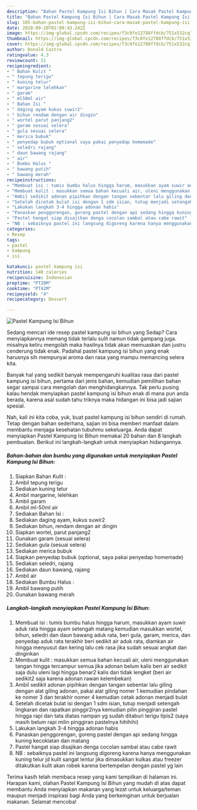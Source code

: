 ```yaml
---
description: "Bahan Pastel Kampung Isi Bihun | Cara Masak Pastel Kampung Isi Bihun Yang Lezat"
title: "Bahan Pastel Kampung Isi Bihun | Cara Masak Pastel Kampung Isi Bihun Yang Lezat"
slug: 105-bahan-pastel-kampung-isi-bihun-cara-masak-pastel-kampung-isi-bihun-yang-lezat
date: 2020-09-20T02:09:43.242Z
image: https://img-global.cpcdn.com/recipes/f3c0fe12788ffdcb/751x532cq70/pastel-kampung-isi-bihun-foto-resep-utama.jpg
thumbnail: https://img-global.cpcdn.com/recipes/f3c0fe12788ffdcb/751x532cq70/pastel-kampung-isi-bihun-foto-resep-utama.jpg
cover: https://img-global.cpcdn.com/recipes/f3c0fe12788ffdcb/751x532cq70/pastel-kampung-isi-bihun-foto-resep-utama.jpg
author: Donald Castro
ratingvalue: 4.3
reviewcount: 11
recipeingredient:
- " Bahan Kulit "
- " tepung terigu"
- " kuning telur"
- " margarine lelehkan"
- " garam"
- " ml50ml air"
- " Bahan Isi "
- " daging ayam kukus suwir2"
- " bihun rendam dengan air dingin"
- " wortel parut panjang2"
- " garam sesuai selera"
- " gula sesuai selera"
- " merica bubuk"
- " penyedap bubuk optional saya pakai penyedap homemade"
- " seledri rajang"
- " daun bawang rajang"
- " air"
- " Bumbu Halus "
- " bawang putih"
- " bawang merah"
recipeinstructions:
- "Membuat isi : tumis bumbu halus hingga harum, masukkan ayam suwir aduk rata hingga ayam setengah matang kemudian masukkan wortel, bihun, seledri dan daun bawang aduk rata, beri gula, garam, merica, dan penyedap aduk rata terakhir beri sedikit air aduk rata, diamkan air hingga menyusut dan kering lalu cek rasa jika sudah sesuai angkat dan dinginkan"
- "Membuat kulit : masukkan semua bahan kecuali air, uleni menggunakan tangan hingga tercampur semua jika adonan belum kalis beri air sedikit saja dulu uleni lagi hingga benar2 kalis dan tidak lengket (beri air sedikit2 saja karena adonan rawan kelembekan)"
- "Ambil sedikit adonan pipihkan dengan tangan sebentar lalu giling dengan alat giling adonan, pakai alat giling nomer 1 kemudian pindahan ke nomer 3 dan terakhir nomer 4 kemudian cetak adonan menjadi bulat"
- "Setelah dicetak bulat isi dengan 1 sdm isian, tutup menjadi setengah lingkaran dan rapatkan pinggir2nya kemudian pilin pinggiran pastel hingga rapi dan tata diatas nampan yg sudah ditaburi terigu tipis2 (saya masih belum rapi milin pinggiran pastelnya hihihihi)"
- "Lakukan langkah 3-4 hingga adonan habis"
- "Panaskan penggorengan, goreng pastel dengan api sedang hingga kuning kecoklatan dan matang"
- "Pastel hangat siap disajikan denga cocolan sambal atau cabe rawit"
- "NB : sebaiknya pastel ini langsung digoreng karena hanya menggunakan kuning telur jd kulit sangat lentur jika dimasukkan kulkas atau freezer ditakutkan kulit akan robek karena bertempelan dengan pastel yg lain"
categories:
- Resep
tags:
- pastel
- kampung
- isi

katakunci: pastel kampung isi 
nutrition: 140 calories
recipecuisine: Indonesian
preptime: "PT20M"
cooktime: "PT42M"
recipeyield: "4"
recipecategory: Dessert

---
```



![Pastel Kampung Isi Bihun](https://img-global.cpcdn.com/recipes/f3c0fe12788ffdcb/751x532cq70/pastel-kampung-isi-bihun-foto-resep-utama.jpg)

Sedang mencari ide resep pastel kampung isi bihun yang Sedap? Cara menyiapkannya memang tidak terlalu sulit namun tidak gampang juga. misalnya keliru mengolah maka hasilnya tidak akan memuaskan dan justru cenderung tidak enak. Padahal pastel kampung isi bihun yang enak harusnya sih mempunyai aroma dan rasa yang mampu memancing selera kita.



Banyak hal yang sedikit banyak mempengaruhi kualitas rasa dari pastel kampung isi bihun, pertama dari jenis bahan, kemudian pemilihan bahan segar sampai cara mengolah dan menghidangkannya. Tak perlu pusing kalau hendak menyiapkan pastel kampung isi bihun enak di mana pun anda berada, karena asal sudah tahu triknya maka hidangan ini bisa jadi sajian spesial.


Nah, kali ini kita coba, yuk, buat pastel kampung isi bihun sendiri di rumah. Tetap dengan bahan sederhana, sajian ini bisa memberi manfaat dalam membantu menjaga kesehatan tubuhmu sekeluarga. Anda dapat menyiapkan Pastel Kampung Isi Bihun memakai 20 bahan dan 8 langkah pembuatan. Berikut ini langkah-langkah untuk menyiapkan hidangannya.

<!--inarticleads1-->

##### Bahan-bahan dan bumbu yang digunakan untuk menyiapkan Pastel Kampung Isi Bihun:

1. Siapkan  Bahan Kulit :
1. Ambil  tepung terigu
1. Sediakan  kuning telur
1. Ambil  margarine, lelehkan
1. Ambil  garam
1. Ambil  ml-50ml air
1. Sediakan  Bahan Isi :
1. Sediakan  daging ayam, kukus suwir2
1. Sediakan  bihun, rendam dengan air dingin
1. Siapkan  wortel, parut panjang2
1. Gunakan  garam (sesuai selera)
1. Sediakan  gula (sesuai selera)
1. Sediakan  merica bubuk
1. Siapkan  penyedap bubuk (optional, saya pakai penyedap homemade)
1. Sediakan  seledri, rajang
1. Sediakan  daun bawang, rajang
1. Ambil  air
1. Sediakan  Bumbu Halus :
1. Ambil  bawang putih
1. Gunakan  bawang merah




<!--inarticleads2-->

##### Langkah-langkah menyiapkan Pastel Kampung Isi Bihun:

1. Membuat isi : tumis bumbu halus hingga harum, masukkan ayam suwir aduk rata hingga ayam setengah matang kemudian masukkan wortel, bihun, seledri dan daun bawang aduk rata, beri gula, garam, merica, dan penyedap aduk rata terakhir beri sedikit air aduk rata, diamkan air hingga menyusut dan kering lalu cek rasa jika sudah sesuai angkat dan dinginkan
1. Membuat kulit : masukkan semua bahan kecuali air, uleni menggunakan tangan hingga tercampur semua jika adonan belum kalis beri air sedikit saja dulu uleni lagi hingga benar2 kalis dan tidak lengket (beri air sedikit2 saja karena adonan rawan kelembekan)
1. Ambil sedikit adonan pipihkan dengan tangan sebentar lalu giling dengan alat giling adonan, pakai alat giling nomer 1 kemudian pindahan ke nomer 3 dan terakhir nomer 4 kemudian cetak adonan menjadi bulat
1. Setelah dicetak bulat isi dengan 1 sdm isian, tutup menjadi setengah lingkaran dan rapatkan pinggir2nya kemudian pilin pinggiran pastel hingga rapi dan tata diatas nampan yg sudah ditaburi terigu tipis2 (saya masih belum rapi milin pinggiran pastelnya hihihihi)
1. Lakukan langkah 3-4 hingga adonan habis
1. Panaskan penggorengan, goreng pastel dengan api sedang hingga kuning kecoklatan dan matang
1. Pastel hangat siap disajikan denga cocolan sambal atau cabe rawit
1. NB : sebaiknya pastel ini langsung digoreng karena hanya menggunakan kuning telur jd kulit sangat lentur jika dimasukkan kulkas atau freezer ditakutkan kulit akan robek karena bertempelan dengan pastel yg lain




Terima kasih telah membaca resep yang kami tampilkan di halaman ini. Harapan kami, olahan Pastel Kampung Isi Bihun yang mudah di atas dapat membantu Anda menyiapkan makanan yang lezat untuk keluarga/teman maupun menjadi inspirasi bagi Anda yang berkeinginan untuk berjualan makanan. Selamat mencoba!
